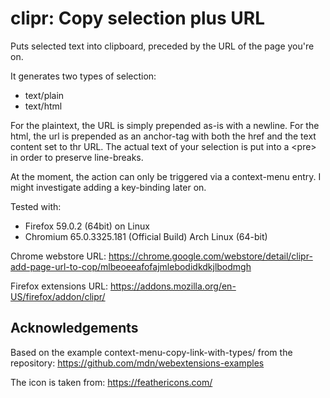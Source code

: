 # clipr: Copy selection plus URL

Puts selected text into clipboard, preceded by the URL of the page you're on.

It generates two types of selection:

- text/plain
- text/html

For the plaintext, the URL is simply prepended as-is with a newline. For the html, the url is prepended as an anchor-tag with both the href and the text content set to thr URL. The actual text of your selection is put into a &lt;pre&gt; in order to preserve line-breaks.

At the moment, the action can only be triggered via a context-menu entry. I might investigate adding a key-binding later on.

Tested with:

- Firefox 59.0.2 (64bit) on Linux
- Chromium 65.0.3325.181 (Official Build) Arch Linux (64-bit)

Chrome webstore URL: https://chrome.google.com/webstore/detail/clipr-add-page-url-to-cop/mlbeoeeafofajmlebodidkdkjlbodmgh

Firefox extensions URL: https://addons.mozilla.org/en-US/firefox/addon/clipr/

## Acknowledgements

Based on the example context-menu-copy-link-with-types/ from the repository:
https://github.com/mdn/webextensions-examples

The icon is taken from: https://feathericons.com/

